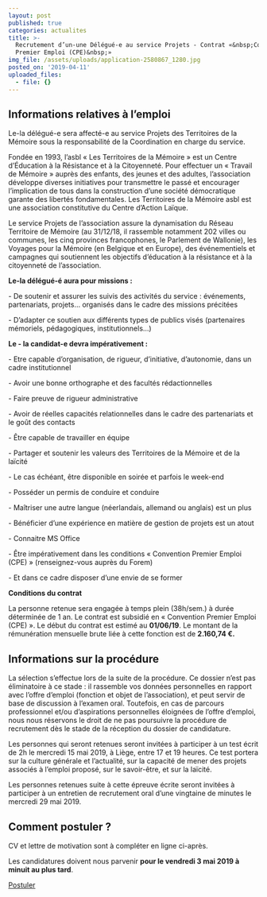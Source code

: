 ```yaml
---
layout: post
published: true
categories: actualites
title: >-
  Recrutement d’un-une Délégué-e au service Projets - Contrat «&nbsp;Convention
  Premier Emploi (CPE)&nbsp;»
img_file: /assets/uploads/application-2580867_1280.jpg
posted_on: '2019-04-11'
uploaded_files:
  - file: {}
---
```



## Informations relatives à l’emploi

Le-la délégué-e sera affecté-e au service Projets des Territoires de la Mémoire sous la responsabilité de la Coordination en charge du service.

Fondée en 1993, l’asbl « Les Territoires de la Mémoire » est un Centre d’Éducation à la Résistance et à la Citoyenneté. Pour effectuer un « Travail de Mémoire » auprès des enfants, des jeunes et des adultes, l’association développe diverses initiatives pour transmettre le passé et encourager l’implication de tous dans la construction d’une société démocratique garante des libertés fondamentales. Les Territoires de la Mémoire asbl est une association constitutive du Centre d’Action Laïque. 

Le service Projets de l’association assure la dynamisation du Réseau Territoire de Mémoire (au 31/12/18, il rassemble notamment 202 villes ou communes, les cinq provinces francophones, le Parlement de Wallonie), les Voyages pour la Mémoire (en Belgique et en Europe), des événementiels et campagnes qui soutiennent les objectifs d’éducation à la résistance et à la citoyenneté de l’association.

**Le-la délégué-é aura pour missions :**

\- De soutenir et assurer les suivis des activités du service : événements, partenariats, projets… organisés dans le cadre des missions précitées

\- D’adapter ce soutien aux différents types de publics visés (partenaires mémoriels, pédagogiques, institutionnels…)

**Le - la candidat-e devra impérativement :**

\- Etre capable d’organisation, de rigueur, d’initiative, d’autonomie, dans un cadre institutionnel

\- Avoir une bonne orthographe et des facultés rédactionnelles

\- Faire preuve de rigueur administrative

\- Avoir de réelles capacités relationnelles dans le cadre des partenariats et le goût des contacts

\- Être capable de travailler en équipe

\- Partager et soutenir les valeurs des Territoires de la Mémoire et de la laïcité

\- Le cas échéant, être disponible en soirée et parfois le week-end

\- Posséder un permis de conduire et conduire

\- Maîtriser une autre langue (néerlandais, allemand ou anglais) est un plus

\- Bénéficier d’une expérience en matière de gestion de projets est un atout

\- Connaitre MS Office

\- Être impérativement dans les conditions « Convention Premier Emploi (CPE) » (renseignez-vous auprès du Forem)

\- Et dans ce cadre disposer d’une envie de se former

**Conditions du contrat**

La personne retenue sera engagée à temps plein (38h/sem.) à durée déterminée de 1 an. Le contrat est subsidié en « Convention Premier Emploi (CPE) ». Le début du contrat est estimé au **01/06/19**. Le montant de la rémunération mensuelle brute liée à cette fonction est de **2.160,74 €.**

## Informations sur la procédure

La sélection s’effectue lors de la suite de la procédure. Ce dossier n’est pas éliminatoire à ce stade : il rassemble vos données personnelles en rapport avec l’offre d’emploi (fonction et objet de l’association), et peut servir de base de discussion à l’examen oral. Toutefois, en cas de parcours professionnel et/ou d’aspirations personnelles éloignées de l’offre d’emploi, nous nous réservons le droit de ne pas poursuivre la procédure de recrutement dès le stade de la réception du dossier de candidature.

Les personnes qui seront retenues seront invitées à participer à un test écrit de 2h le mercredi 15 mai 2019, à Liège, entre 17 et 19 heures. Ce test portera sur la culture générale et l’actualité, sur la capacité de mener des projets associés à l’emploi proposé, sur le savoir-être, et sur la laïcité.

Les personnes retenues suite à cette épreuve écrite seront invitées à participer à un entretien de recrutement oral d’une vingtaine de minutes le mercredi 29 mai 2019.

## Comment postuler ?

CV et lettre de motivation sont à compléter en ligne ci-après.

Les candidatures doivent nous parvenir **pour le vendredi 3 mai 2019 à minuit au plus tard**.

<a href="https://docs.google.com/forms/d/1oE4hZ8ciePAKCT2J3sYaZa3M-y4FstweYcCVuDCdrwk/viewform?edit_requested=true" target="_blank" class="button button--blue text-centered">Postuler</a>
